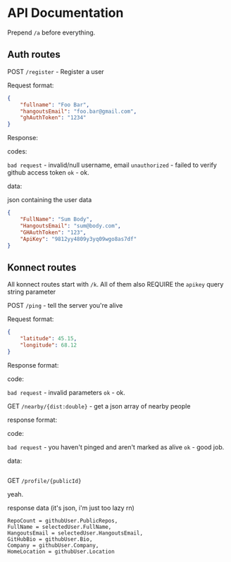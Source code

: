 # API Documentation

Prepend `/a` before everything.

## Auth routes

POST `/register` - Register a user

Request format:

```json
{
    "fullname": "Foo Bar",
    "hangoutsEmail": "foo.bar@gmail.com",
    "ghAuthToken": "1234"
}
```

Response:

codes:

`bad request` - invalid/null username, email
`unauthorized` - failed to verify github access token
`ok` - ok.

data:

json containing the user data

```json
{
    "FullName": "Sum Body",
    "HangoutsEmail": "sum@body.com",
    "GHAuthToken": "123",
    "ApiKey": "9812yy4809y3yq09wgo8as7df"
}
```

## Konnect routes

All konnect routes start with `/k`.
All of them also REQUIRE the `apikey` query string parameter

POST `/ping` - tell the server you're alive

Request format:

```json
{
    "latitude": 45.15,
    "longitude": 68.12
}
```

Response format:

code:

`bad request` - invalid parameters
`ok` - ok.

GET `/nearby/{dist:double}` - get a json array of nearby people



response format:

code:

`bad request` - you haven't pinged and aren't marked as alive
`ok` - good job.

data:

```json

```

GET `/profile/{publicId}`

yeah.

response data (it's json, i'm just too lazy rn)

```
RepoCount = githubUser.PublicRepos,
FullName = selectedUser.FullName,
HangoutsEmail = selectedUser.HangoutsEmail,
GitHubBio = githubUser.Bio,
Company = githubUser.Company,
HomeLocation = githubUser.Location
```
